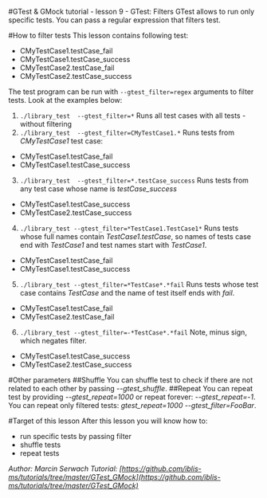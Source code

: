 #GTest & GMock tutorial - lesson 9 - GTest: Filters
GTest allows to run only specific tests. You can pass a regular expression that filters test.

#How to filter tests
This lesson contains following test:
- CMyTestCase1.testCase_fail
- CMyTestCase1.testCase_success
- CMyTestCase2.testCase_fail
- CMyTestCase2.testCase_success

The test program can be run with `--gtest_filter=regex` arguments to filter tests. Look at the examples below:
1. `./library_test  --gtest_filter=*`
Runs all test cases with all tests - without filtering
2. `./library_test  --gtest_filter=CMyTestCase1.*`
Runs tests from *CMyTestCase1* test case: 
- CMyTestCase1.testCase_fail
- CMyTestCase1.testCase_success
3. `./library_test  --gtest_filter=*.testCase_success`
Runs tests from any test case whose name is *testCase_success*
- CMyTestCase1.testCase_success
- CMyTestCase2.testCase_success
4. `./library_test --gtest_filter=*TestCase1.TestCase1*`
Runs tests whose full names contain *TestCase1.testCase*, so names of tests case end with *TestCase1* and test names start with *TestCase1*.
- CMyTestCase1.testCase_fail
- CMyTestCase1.testCase_success
5. `./library_test --gtest_filter=*TestCase*.*fail`
Runs tests whose test case contains *TestCase* and the name of test itself ends with *fail*.
- CMyTestCase1.testCase_fail
- CMyTestCase2.testCase_fail
6. `./library_test --gtest_filter=-*TestCase*.*fail`
Note, minus sign, which negates filter.
- CMyTestCase1.testCase_success
- CMyTestCase2.testCase_success

#Other parameters
##Shuffle
You can shuffle test to check if there are not related to each other by passing *--gtest_shuffle*.
##Repeat
You can repeat test by providing *--gtest_repeat=1000* or repeat forever: *--gtest_repeat=-1*. You can repeat only filtered tests: *gtest_repeat=1000 --gtest_filter=FooBar*.

#Target of this lesson
After this lesson you will know how to:
- run specific tests by passing filter
- shuffle tests
- repeat tests

*Author: Marcin Serwach*
*Tutorial: [https://github.com/iblis-ms/tutorials/tree/master/GTest_GMock](https://github.com/iblis-ms/tutorials/tree/master/GTest_GMock)*
